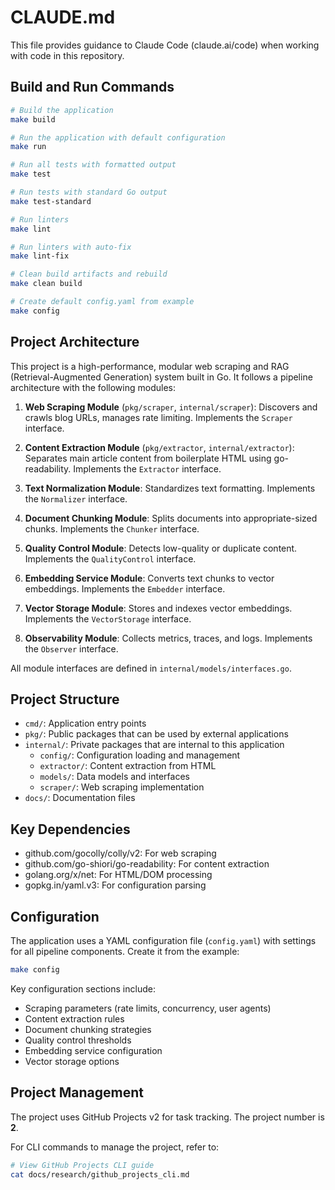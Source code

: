 # CLAUDE.md

This file provides guidance to Claude Code (claude.ai/code) when working with code in this repository.

## Build and Run Commands

```bash
# Build the application
make build

# Run the application with default configuration
make run

# Run all tests with formatted output
make test

# Run tests with standard Go output
make test-standard

# Run linters
make lint

# Run linters with auto-fix
make lint-fix

# Clean build artifacts and rebuild
make clean build

# Create default config.yaml from example
make config
```

## Project Architecture

This project is a high-performance, modular web scraping and RAG (Retrieval-Augmented Generation) system built in Go. It follows a pipeline architecture with the following modules:

1. **Web Scraping Module** (`pkg/scraper`, `internal/scraper`): Discovers and crawls blog URLs, manages rate limiting. Implements the `Scraper` interface.

2. **Content Extraction Module** (`pkg/extractor`, `internal/extractor`): Separates main article content from boilerplate HTML using go-readability. Implements the `Extractor` interface.

3. **Text Normalization Module**: Standardizes text formatting. Implements the `Normalizer` interface.

4. **Document Chunking Module**: Splits documents into appropriate-sized chunks. Implements the `Chunker` interface.

5. **Quality Control Module**: Detects low-quality or duplicate content. Implements the `QualityControl` interface.

6. **Embedding Service Module**: Converts text chunks to vector embeddings. Implements the `Embedder` interface.

7. **Vector Storage Module**: Stores and indexes vector embeddings. Implements the `VectorStorage` interface.

8. **Observability Module**: Collects metrics, traces, and logs. Implements the `Observer` interface.

All module interfaces are defined in `internal/models/interfaces.go`.

## Project Structure

- `cmd/`: Application entry points
- `pkg/`: Public packages that can be used by external applications
- `internal/`: Private packages that are internal to this application
  - `config/`: Configuration loading and management
  - `extractor/`: Content extraction from HTML
  - `models/`: Data models and interfaces
  - `scraper/`: Web scraping implementation
- `docs/`: Documentation files

## Key Dependencies

- github.com/gocolly/colly/v2: For web scraping
- github.com/go-shiori/go-readability: For content extraction
- golang.org/x/net: For HTML/DOM processing
- gopkg.in/yaml.v3: For configuration parsing

## Configuration

The application uses a YAML configuration file (`config.yaml`) with settings for all pipeline components. Create it from the example:

```bash
make config
```

Key configuration sections include:
- Scraping parameters (rate limits, concurrency, user agents)
- Content extraction rules
- Document chunking strategies
- Quality control thresholds
- Embedding service configuration
- Vector storage options

## Project Management

The project uses GitHub Projects v2 for task tracking. The project number is **2**.

For CLI commands to manage the project, refer to:
```bash
# View GitHub Projects CLI guide
cat docs/research/github_projects_cli.md
```